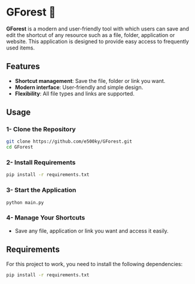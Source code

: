 # GForest 🌳

**GForest** is a modern and user-friendly tool with which users can save and edit the shortcut of any resource such as a file, folder, application or website. This application is designed to provide easy access to frequently used items.

## Features

- **Shortcut management**: Save the file, folder or link you want.
- **Modern interface**: User-friendly and simple design.
- **Flexibility**: All file types and links are supported.


## Usage

### 1- Clone the Repository

```bash
git clone https://github.com/e500ky/GForest.git
cd GForest
```

### 2- Install Requirements

```bash
pip install -r requirements.txt
```

### 3- Start the Application
```bash
python main.py
```

### 4- Manage Your Shortcuts

- Save any file, application or link you want and access it easily.

## Requirements

For this project to work, you need to install the following dependencies:

```bash
pip install -r requirements.txt
```
